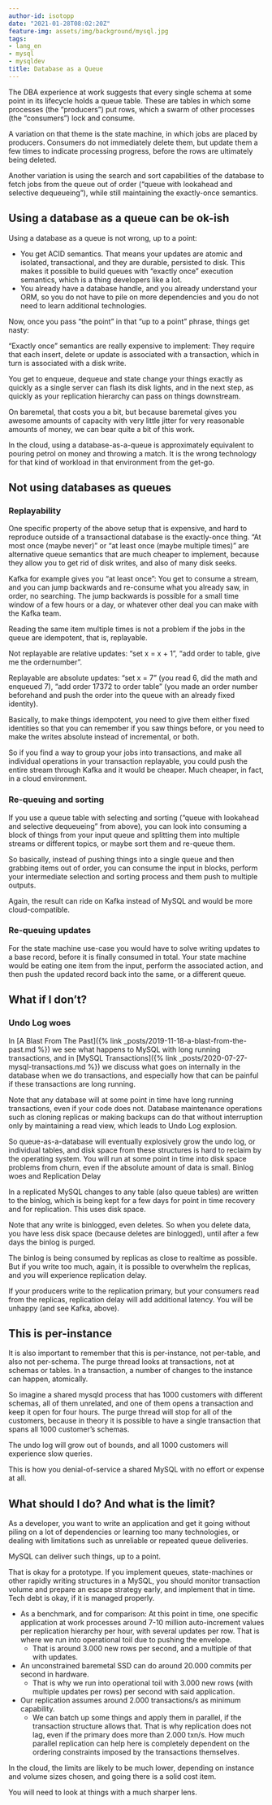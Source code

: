 ```yaml
---
author-id: isotopp
date: "2021-01-28T08:02:20Z"
feature-img: assets/img/background/mysql.jpg
tags:
- lang_en
- mysql
- mysqldev
title: Database as a Queue
---
```


The DBA experience at work suggests that every single schema at some point in its lifecycle holds a queue table. These are tables in which some processes (the “producers”) put rows, which a swarm of other processes (the “consumers”) lock and consume.

A variation on that theme is the state machine, in which jobs are placed by producers. Consumers do not immediately delete them, but update them a few times to indicate processing progress, before the rows are ultimately being deleted.

Another variation is using the search and sort capabilities of the database to fetch jobs from the queue out of order (“queue with lookahead and selective dequeueing”), while still maintaining the exactly-once semantics.

## Using a database as a queue can be ok-ish

Using a database as a queue is not wrong, up to a point:

- You get ACID semantics. That means your updates are atomic and isolated, transactional, and they are durable, persisted to disk. This makes it possible to build queues with “exactly once” execution semantics, which is a thing developers like a lot.
- You already have a database handle, and you already understand your ORM, so you do not have to pile on more dependencies and you do not need to learn additional technologies.

Now, once you pass “the point” in that “up to a point” phrase, things get nasty:

“Exactly once”  semantics are really expensive to implement: They require that each insert, delete or update is associated with a transaction, which in turn is associated with a disk write. 

You get to enqueue, dequeue and state change your things exactly as quickly as a single server can flash its disk lights, and in the next step, as quickly as your replication hierarchy can pass on things downstream.

On baremetal, that costs you a bit, but because baremetal gives you awesome amounts of capacity with very little jitter for very reasonable amounts of money, we can bear quite a bit of this work.

In the cloud, using a database-as-a-queue is approximately equivalent to pouring petrol on money and throwing a match. It is the wrong technology for that kind of workload in that environment from the get-go.

## Not using databases as queues

### Replayability

One specific property of the above setup that is expensive, and hard to reproduce outside of a transactional database is the exactly-once thing. “At most once (maybe never)” or “at least once (maybe multiple times)” are alternative queue semantics that are much cheaper to implement, because they allow you to get rid of disk writes, and also of many disk seeks.

Kafka for example gives you “at least once”: You get to consume a stream, and you can jump backwards and re-consume what you already saw, in order, no searching. The jump backwards is possible for a small time window of a few hours or a day, or whatever other deal you can make with the Kafka team.

Reading the same item multiple times is not a problem if the jobs in the queue are idempotent, that is, replayable.

Not replayable are relative updates: “set x = x + 1”, “add order to table, give me the ordernumber”.

Replayable are absolute updates: “set x = 7” (you read 6, did the math and enqueued 7), “add order 17372 to order table” (you made an order number beforehand and push the order into the queue with an already fixed identity).

Basically, to make things idempotent, you need to give them either fixed identities so that you can remember if you saw things before, or you need to make the writes absolute instead of incremental, or both.

So if you find a way to group your jobs into transactions, and make all individual operations in your transaction replayable, you could push the entire stream through Kafka and it would be cheaper. Much cheaper, in fact, in a cloud environment.

### Re-queuing and sorting

If you use a queue table with selecting and sorting (“queue with lookahead and selective dequeueing” from above), you can look into consuming a block of things from your input queue and splitting them into multiple streams or different topics, or maybe sort them and re-queue them.

So basically, instead of pushing things into a single queue and then grabbing items out of order, you can consume the input in blocks, perform your intermediate selection and sorting process and them push to multiple outputs.

Again, the result can ride on Kafka instead of MySQL and would be more cloud-compatible.

### Re-queuing updates

For the state machine use-case you would have to solve writing updates to a base record, before it is finally consumed in total.
Your state machine would be eating one item from the input, perform the associated action, and then push the updated record back into the same, or a different queue.

## What if I don’t?

### Undo Log woes

In [A Blast From The Past]({% link _posts/2019-11-18-a-blast-from-the-past.md %}) we see what happens to MySQL with long running transactions, and in [MySQL Transactions]({% link _posts/2020-07-27-mysql-transactions.md %}) we discuss what goes on internally in the database when we do transactions, and especially how that can be painful if these transactions are long running.

Note that any database will at some point in time have long running transactions, even if your code does not. Database maintenance operations such as cloning replicas or making backups can do that without interruption only by maintaining a read view, which leads to Undo Log explosion.

So queue-as-a-database will eventually explosively grow the undo log, or individual tables, and disk space from these structures is hard to reclaim by the operating system. You will run at some point in time into disk space problems from churn, even if the absolute amount of data is small.
Binlog woes and Replication Delay

In a replicated MySQL changes to any table (also queue tables) are written to the binlog, which is being kept for a few days for point in time recovery and for replication. This uses disk space.

Note that any write is binlogged, even deletes. So when you delete data, you have less disk space (because deletes are binlogged), until after a few days the binlog is purged.

The binlog is being consumed by replicas as close to realtime as possible. But if you write too much, again, it is possible to overwhelm the replicas, and you will experience replication delay.

If your producers write to the replication primary, but your consumers read from the replicas, replication delay will add additional latency. You will be unhappy (and see Kafka, above).

## This is per-instance

It is also important to remember that this is per-instance, not per-table, and also not per-schema. The purge thread looks at transactions, not at schemas or tables. In a transaction, a number of changes to the instance can happen, atomically.

So imagine a shared mysqld process that has 1000 customers with different schemas, all of them unrelated, and one of them opens a transaction and keep it open for four hours. The purge thread will stop for all of the customers, because in theory it is possible to have a single transaction that spans all 1000 customer’s schemas.

The undo log will grow out of bounds, and all 1000 customers will experience slow queries. 

This is how you denial-of-service a shared MySQL with no effort or expense at all.

## What should I do? And what is the limit?

As a developer, you want to write an application and get it going without piling on a lot of dependencies or learning too many technologies, or dealing with limitations such as unreliable or repeated queue deliveries.

MySQL can deliver such things, up to a point.

That is okay for a prototype. If you implement queues, state-machines or other rapidly writing structures in a MySQL, you should monitor transaction volume and prepare an escape strategy early, and implement that in time. Tech debt is okay, if it is managed properly.

- As a benchmark, and for comparison: At this point in time, one specific application at work processes around 7-10 million auto-increment values per replication hierarchy per hour, with several updates per row. That is where we run into operational toil due to pushing the envelope.
  - That is around 3.000 new rows per second, and a multiple of that with updates. 
- An unconstrained baremetal SSD can do around 20.000 commits per second in hardware.
  - That is why we run into operational toil with 3.000 new rows (with multiple updates per rows) per second with said application.
- Our replication assumes around 2.000 transactions/s as minimum capability.
  - We can batch up some things and apply them in parallel, if the transaction structure allows that. That is why replication does not lag, even if the primary does more than 2.000 txn/s. How much parallel replication can help here is completely dependent on the ordering constraints imposed by the transactions themselves.

In the cloud, the limits are likely to be much lower, depending on instance and volume sizes chosen, and going there is a solid cost item. 

You will need to look at things with a much sharper lens.
